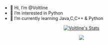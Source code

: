 - 👋 Hi, I’m @Voltline
- 👀 I’m interested in Python
- 🌱 I’m currently learning Java,C,C++ & Python

<!---
Voltline/Voltline is a ✨ special ✨ repository because its `README.md` (this file) appears on your GitHub profile.
You can click the Preview link to take a look at your changes.
--->

<p align="center">
  <a href="https://github.com/Voltline">
    <img src="https://github-readme-stats.vercel.app/api?username=Voltline&show_icons=true&count_private=true&include_all_commits=true&theme=radical&bg_color=45,4E5E7E,F2F2F1&title_color=FFFEEE" alt="Voltline's Stats" >
  </a>
</p>

<p align="center">
  <a href="#">
    <img src="![](https://github-readme-stats.vercel.app/api/top-langs/?username=Voltline&theme=dark&layout=compact)">
  </a>
</p>
